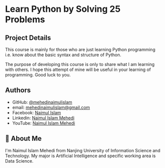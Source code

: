 
# Learn Python by Solving 25 Problems 



## Project Details 

This course is mainly for those who are just learning Python programming i.e. know about the basic syntax and structure of Python. 

The purpose of developing this course is only to share what I am learning with others. I hope this attempt of mine will be useful in your learning of programming. Good luck to you.




## Authors

- GitHub: [@mehedinaimulislam](https://github.com/mehedinaimulislam)
- email: mehedinaimulislam@gmail.com
- Facebook: [Naimul Islam](https://www.facebook.com/profile.php?id=100080167883091)
- Linkedin: [Naimul Islam Mehedi](https://www.linkedin.com/in/mehedi-naimul-islam-147418249/)
- YouTube: [Naimul Islam Mehedi](https://www.youtube.com/channel/UCbylXiEFfBWYXov-ZG4wzJA)


## 🚀 About Me
I'm Naimul Islam Mehedi from Nanjing University of Information Science and Technology. My major is Artificial Intelligence and specific working area is Data Science.

